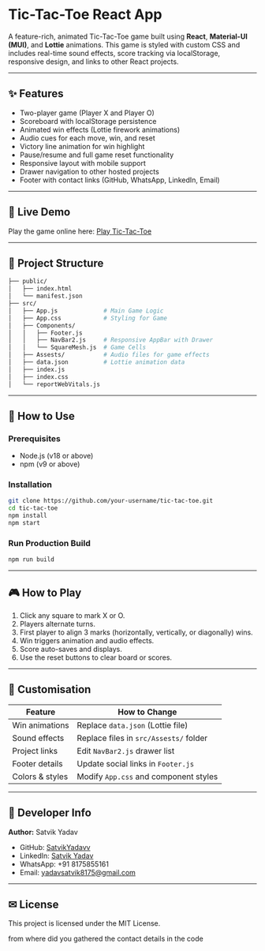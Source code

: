 # Tic-Tac-Toe React App

A feature-rich, animated Tic-Tac-Toe game built using **React**, **Material-UI (MUI)**, and **Lottie** animations. This game is styled with custom CSS and includes real-time sound effects, score tracking via localStorage, responsive design, and links to other React projects.

---

## ✨ Features

* Two-player game (Player X and Player O)
* Scoreboard with localStorage persistence
* Animated win effects (Lottie firework animations)
* Audio cues for each move, win, and reset
* Victory line animation for win highlight
* Pause/resume and full game reset functionality
* Responsive layout with mobile support
* Drawer navigation to other hosted projects
* Footer with contact links (GitHub, WhatsApp, LinkedIn, Email)

---

## 🚀 Live Demo

Play the game online here: [Play Tic-Tac-Toe](https://tic-tac-toereactapp.netlify.app/)

---

## 📁 Project Structure

```bash
├── public/
│   ├── index.html
│   └── manifest.json
├── src/
│   ├── App.js             # Main Game Logic
│   ├── App.css            # Styling for Game
│   ├── Components/
│   │   ├── Footer.js
│   │   ├── NavBar2.js     # Responsive AppBar with Drawer
│   │   └── SquareMesh.js  # Game Cells
│   ├── Assests/           # Audio files for game effects
│   ├── data.json          # Lottie animation data
│   ├── index.js
│   ├── index.css
│   └── reportWebVitals.js
```

---

## 📅 How to Use

### Prerequisites

* Node.js (v18 or above)
* npm (v9 or above)

### Installation

```bash
git clone https://github.com/your-username/tic-tac-toe.git
cd tic-tac-toe
npm install
npm start
```

### Run Production Build

```bash
npm run build
```

---

## 🎮 How to Play

1. Click any square to mark X or O.
2. Players alternate turns.
3. First player to align 3 marks (horizontally, vertically, or diagonally) wins.
4. Win triggers animation and audio effects.
5. Score auto-saves and displays.
6. Use the reset buttons to clear board or scores.

---

## 🔧 Customisation

| Feature         | How to Change                          |
| --------------- | -------------------------------------- |
| Win animations  | Replace `data.json` (Lottie file)      |
| Sound effects   | Replace files in `src/Assests/` folder |
| Project links   | Edit `NavBar2.js` drawer list          |
| Footer details  | Update social links in `Footer.js`     |
| Colors & styles | Modify `App.css` and component styles  |

---

## 👥 Developer Info

**Author:** Satvik Yadav

* GitHub: [SatvikYadavv](https://github.com/SatvikYadavv)
* LinkedIn: [Satvik Yadav](https://www.linkedin.com/in/satvik-yadavin/)
* WhatsApp: +91 8175855161
* Email: [yadavsatvik8175@gmail.com](mailto:yadavsatvik8175@gmail.com)

---

## ✉ License

This project is licensed under the MIT License.

from where did you gathered the contact details in the code

